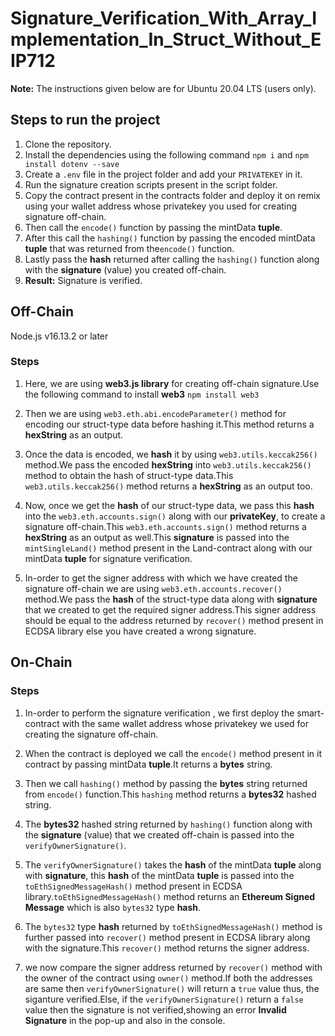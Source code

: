 # Signature_Verification_With_Array_Implementation_In_Struct_Without_EIP712
 
**Note:** The instructions given below are for Ubuntu 20.04 LTS (users only).

## Steps to run the project

1. Clone the repository.
2. Install the dependencies using the following command `npm i` and `npm install dotenv --save`
3. Create a `.env` file in the project folder and add your `PRIVATEKEY`  in it. 
4. Run the signature creation scripts present in the script folder.
5. Copy the contract present in the contracts folder and deploy it on remix using your wallet address whose privatekey you used for creating     
   signature off-chain. 
7. Then call the `encode()` function by passing the mintData **tuple**. 
8. After this call the `hashing()` function by passing the encoded mintData **tuple** that was returned from the`encode()` function.
9. Lastly pass the **hash** returned after calling the `hashing()` function along with the **signature** (value) you created off-chain. 
10. **Result:** Signature is verified.


## Off-Chain

Node.js v16.13.2 or later

### Steps

1. Here, we are using **web3.js library** for creating off-chain signature.Use the following command to install **web3** `npm install web3`

2. Then we are using `web3.eth.abi.encodeParameter()` method for encoding our struct-type data before hashing it.This method returns a **hexString** as an output. 

3. Once the data is encoded, we **hash** it by using `web3.utils.keccak256()` method.We pass the encoded **hexString** into `web3.utils.keccak256()` method to obtain the hash of struct-type data.This `web3.utils.keccak256()` method returns a **hexString** as an output too.

4. Now, once we get the **hash** of our struct-type data, we pass this **hash** into the `web3.eth.accounts.sign()` along with our **privateKey**, to create a signature off-chain.This `web3.eth.accounts.sign()` method returns a **hexString** as an output as well.This **signature** is passed into the `mintSingleLand()` method present in the Land-contract along with our mintData **tuple** for signature verification.

5. In-order to get the signer address with which we have created the signature off-chain we are using `web3.eth.accounts.recover()` method.We pass the **hash** of the struct-type data along with **signature** that we created to get the required signer address.This signer address should be equal to the  address returned by `recover()` method present in ECDSA library else you have created a wrong signature. 


## On-Chain


### Steps
1. In-order to perform the signature verification , we first deploy the smart-contract with the same  wallet address whose privatekey we used for creating the signature off-chain.

2. When the contract is deployed we call the `encode()` method present in it contract by passing  mintData **tuple**.It returns a **bytes** string.

3. Then we call  `hashing()` method by passing the **bytes** string returned from `encode()` function.This `hashing` method returns a **bytes32** hashed string.

4. The **bytes32** hashed string returned by `hashing()` function along with the **signature** (value) that we created off-chain is passed into the
`verifyOwnerSignature()`.

5. The `verifyOwnerSignature()` takes the **hash** of the mintData **tuple** along with **signature**, this **hash** of the mintData **tuple** is passed into the `toEthSignedMessageHash()` method present in ECDSA library.`toEthSignedMessageHash()` method returns an **Ethereum Signed Message** which is also `bytes32` type **hash**.

6. The ``bytes32`` type **hash** returned by `toEthSignedMessageHash()` method is further passed into `recover()` method present in ECDSA library along with the signature.This `recover()` method returns the signer address.

7. we now compare the signer address returned by `recover()` method with the owner of the contract using `owner()` method.If both the addresses are same then `verifyOwnerSignature()` will return a `true` value thus, the siganture verified.Else, if the `verifyOwnerSignature()` return a `false` value then the signature is not verified,showing an error **Invalid Signature** in the pop-up and also in the console.
